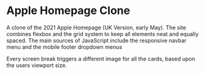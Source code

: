 # Apple Homepage Clone

A clone of the 2021 Apple Homepage (UK Version, early May). The site
combines flexbox and the grid system to keep all elements neat and
equally spaced. The main sources of JavaScript include the responsive
navbar menu and the mobile footer dropdown menus

Every screen break triggers a different image for all the cards,
based upon the users viewport size.
